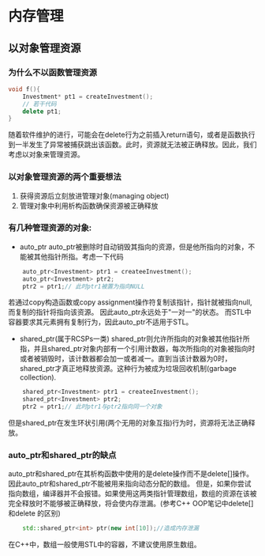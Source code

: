 # 内存管理
## 以对象管理资源
### 为什么不以函数管理资源
```C++
void f(){
    Investment* pt1 = createInvestment();
    // 若干代码
    delete pt1;
}
```
随着软件维护的进行，可能会在delete行为之前插入return语句，或者是函数执行到一半发生了异常被捕获跳出该函数。此时，资源就无法被正确释放。因此，我们考虑以对象来管理资源。
### 以对象管理资源的两个重要想法
1. 获得资源后立刻放进管理对象(managing object)
2. 管理对象中利用析构函数确保资源被正确释放
### 有几种管理资源的对象:
+ auto_ptr
auto_ptr被删除时自动销毁其指向的资源，但是他所指向的对象，不能被其他指针所指。考虑一下代码
```C++
    auto_ptr<Investment> ptr1 = createeInvestment();
    auto_ptr<Investment> ptr2;
    ptr2 = ptr1;// 此时ptr1被置为指向NULL
```
若通过copy构造函数或copy assignment操作符复制该指针，指针就被指向null,而复制的指针将指向该资源。
因此auto_ptr永远处于"一对一"的状态。
而STL中容器要求其元素拥有复制行为，因此auto_ptr不适用于STL。

+ shared_ptr(属于RCSPs一类)
shared_ptr则允许所指向的对象被其他指针所指，并且shared_ptr对象内部有一个引用计数器，每次所指向的对象被指向时或者被销毁时，该计数器都会加一或者减一。直到当该计数器为0时，shared_ptr才真正地释放资源。这种行为被成为垃圾回收机制(garbage collection).
```C++
    shared_ptr<Investment> ptr1 = createeInvestment();
    shared_ptr<Investment> ptr2;
    ptr2 = ptr1;// 此时ptr1与ptr2指向同一个对象
```
但是shared_ptr在发生环状引用(两个无用的对象互指)行为时，资源将无法正确释放。
### auto_ptr和shared_ptr的缺点
auto_ptr和shared_ptr在其析构函数中使用的是delete操作而不是delete[]操作。因此auto_ptr和shared_ptr不能被用来指向动态分配的数组。
但是，如果你尝试指向数组，编译器并不会报错。如果使用这两类指针管理数组，数组的资源在该被完全释放时不能够被正确释放，将会使内存泄漏。(参考C++ OOP笔记中delete[] 和delete 的区别)
```C++
    std::shared_ptr<int> ptr(new int[10]);//造成内存泄漏
```
在C++中，数组一般使用STL中的容器，不建议使用原生数组。